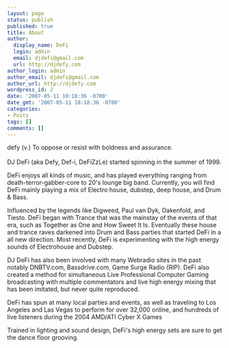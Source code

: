 ```yaml
---
layout: page
status: publish
published: true
title: About
author:
  display_name: DeFi
  login: admin
  email: djdefi@gmail.com
  url: http://djdefy.com
author_login: admin
author_email: djdefi@gmail.com
author_url: http://djdefy.com
wordpress_id: 2
date: '2007-05-11 10:18:36 -0700'
date_gmt: '2007-05-11 18:18:36 -0700'
categories:
- Posts
tags: []
comments: []
---
```

defy
(v.)
To oppose or resist with boldness and assurance.<br><br />
DJ DeFi (aka Defy, Def-i, DeFiZzLe) started spinning in the summer of 1999.</p>
<p>DeFi enjoys all kinds of music, and has played everything ranging from death-terror-gabber-core to 20's lounge big band. Currently, you will find DeFi mainly playing a mix of Electro house, dubstep, deep house, and Drum & Bass. </p>
<p>Influenced by the legends like Digweed, Paul van Dyk, Oakenfold, and Tiesto. DeFi began with Trance that was the mainstay of the events of that era, such as Together as One and How Sweet It Is. Eventually these house and trance raves darkened into Drum and Bass parties that started DeFi in a all new direction. Most recently, DeFi is experimenting with the high energy sounds of Electrohouse and Dubstep.   </p>
<p>DJ DeFi has also been involved with many Webradio sites in the past notably DNBTV.com, Bassdrive.com, Game Surge Radio (RIP). DeFi also created a method for simultaneous Live Professional Computer Gaming broadcasting with multiple commentators and live high energy mixing that has been imitated, but never quite reproduced. </p>
<p>DeFi has spun at many local parties and events, as well as traveling to Los Angeles and Las Vegas to perform for over 32,000 online, and hundreds of live listeners during the 2004 AMD&#47;ATI Cyber X Games</p>
<p>Trained in lighting and sound design, DeFi's high energy sets are sure to get the dance floor grooving.</p>
